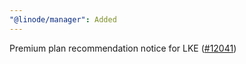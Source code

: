 ```yaml
---
"@linode/manager": Added
---
```


Premium plan recommendation notice for LKE ([#12041](https://github.com/linode/manager/pull/12041))
